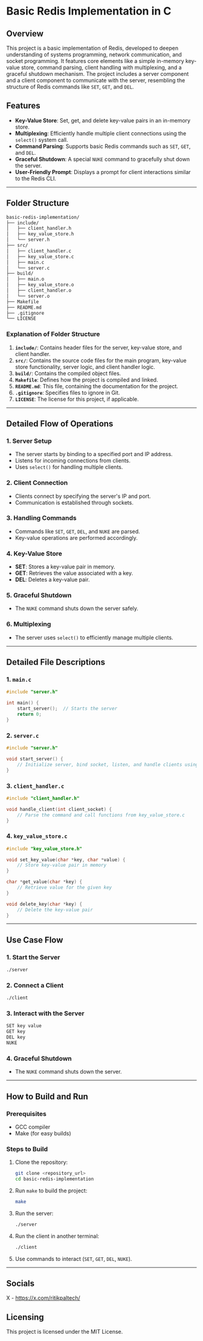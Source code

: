 # **Basic Redis Implementation in C**

## **Overview**

This project is a basic implementation of Redis, developed to deepen understanding of systems programming, network communication, and socket programming. It features core elements like a simple in-memory key-value store, command parsing, client handling with multiplexing, and a graceful shutdown mechanism. The project includes a server component and a client component to communicate with the server, resembling the structure of Redis commands like `SET`, `GET`, and `DEL`.

## **Features**

- **Key-Value Store**: Set, get, and delete key-value pairs in an in-memory store.
- **Multiplexing**: Efficiently handle multiple client connections using the `select()` system call.
- **Command Parsing**: Supports basic Redis commands such as `SET`, `GET`, and `DEL`.
- **Graceful Shutdown**: A special `NUKE` command to gracefully shut down the server.
- **User-Friendly Prompt**: Displays a prompt for client interactions similar to the Redis CLI.

---

## **Folder Structure**

```bash
basic-redis-implementation/
├── include/
│   ├── client_handler.h
│   ├── key_value_store.h
│   └── server.h
├── src/
│   ├── client_handler.c
│   ├── key_value_store.c
│   ├── main.c
│   └── server.c
├── build/
│   ├── main.o
│   ├── key_value_store.o
│   ├── client_handler.o
│   └── server.o
├── Makefile
├── README.md
├── .gitignore
└── LICENSE
```

### **Explanation of Folder Structure**

1. **`include/`**: Contains header files for the server, key-value store, and client handler.
2. **`src/`**: Contains the source code files for the main program, key-value store functionality, server logic, and client handler logic.
3. **`build/`**: Contains the compiled object files.
4. **`Makefile`**: Defines how the project is compiled and linked.
5. **`README.md`**: This file, containing the documentation for the project.
6. **`.gitignore`**: Specifies files to ignore in Git.
7. **`LICENSE`**: The license for this project, if applicable.

---

## **Detailed Flow of Operations**

### **1. Server Setup**
- The server starts by binding to a specified port and IP address.
- Listens for incoming connections from clients.
- Uses `select()` for handling multiple clients.

### **2. Client Connection**
- Clients connect by specifying the server's IP and port.
- Communication is established through sockets.

### **3. Handling Commands**
- Commands like `SET`, `GET`, `DEL`, and `NUKE` are parsed.
- Key-value operations are performed accordingly.

### **4. Key-Value Store**
- **SET**: Stores a key-value pair in memory.
- **GET**: Retrieves the value associated with a key.
- **DEL**: Deletes a key-value pair.

### **5. Graceful Shutdown**
- The `NUKE` command shuts down the server safely.

### **6. Multiplexing**
- The server uses `select()` to efficiently manage multiple clients.

---

## **Detailed File Descriptions**

### **1. `main.c`**
```c
#include "server.h"

int main() {
    start_server();  // Starts the server
    return 0;
}
```

### **2. `server.c`**
```c
#include "server.h"

void start_server() {
    // Initialize server, bind socket, listen, and handle clients using select().
}
```

### **3. `client_handler.c`**
```c
#include "client_handler.h"

void handle_client(int client_socket) {
    // Parse the command and call functions from key_value_store.c
}
```

### **4. `key_value_store.c`**
```c
#include "key_value_store.h"

void set_key_value(char *key, char *value) {
    // Store key-value pair in memory
}

char *get_value(char *key) {
    // Retrieve value for the given key
}

void delete_key(char *key) {
    // Delete the key-value pair
}
```

---

## **Use Case Flow**

### **1. Start the Server**
```bash
./server
```

### **2. Connect a Client**
```bash
./client
```

### **3. Interact with the Server**
```bash
SET key value
GET key
DEL key
NUKE
```

### **4. Graceful Shutdown**
- The `NUKE` command shuts down the server.

---

## **How to Build and Run**

### **Prerequisites**
- GCC compiler
- Make (for easy builds)

### **Steps to Build**

1. Clone the repository:
   ```bash
   git clone <repository_url>
   cd basic-redis-implementation
   ```

2. Run `make` to build the project:
   ```bash
   make
   ```

3. Run the server:
   ```bash
   ./server
   ```

4. Run the client in another terminal:
   ```bash
   ./client
   ```

5. Use commands to interact (`SET`, `GET`, `DEL`, `NUKE`).

---

## Socials 

X - https://x.com/ritikpaltech/

## **Licensing**

This project is licensed under the MIT License.

